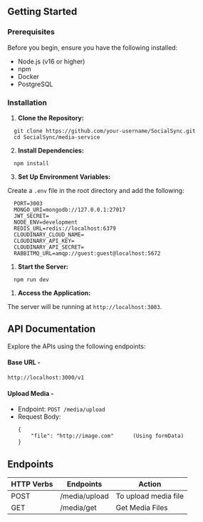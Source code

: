 ## Getting Started

### Prerequisites

Before you begin, ensure you have the following installed:

- Node.js (v16 or higher)
- npm
- Docker
- PostgreSQL

### Installation
1. **Clone the Repository:**
```
  git clone https://github.com/your-username/SocialSync.git
  cd SocialSync/media-service
```

2. **Install Dependencies:**
```
  npm install
```

3. **Set Up Environment Variables:**

Create a `.env` file in the root directory and add the following:
```
  PORT=3003
  MONGO_URI=mongodb://127.0.0.1:27017
  JWT_SECRET=
  NODE_ENV=development
  REDIS_URL=redis://localhost:6379
  CLOUDINARY_CLOUD_NAME=
  CLOUDINARY_API_KEY=
  CLOUDINARY_API_SECRET=
  RABBITMQ_URL=amqp://guest:guest@localhost:5672

```

1. **Start the Server:**
```
  npm run dev
```

1. **Access the Application:**

The server will be running at `http://localhost:3003`.

## API Documentation

Explore the APIs using the following endpoints:

#### Base URL - 
  ```
  http://localhost:3000/v1
  ```
#### Upload Media -
- Endpoint: `POST /media/upload`
- Request Body:
  ```
  {
      "file": "http://image.com"      (Using formData)
  }
  ```

## Endpoints

| HTTP Verbs | Endpoints     | Action               |
| ---------- | ------------- | -------------------- |
| POST       | /media/upload | To upload media file |
| GET        | /media/get    | Get Media Files      |
